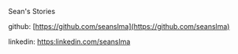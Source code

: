 Sean's Stories

github: [https://github.com/seanslma](https://github.com/seanslma)

linkedin: [https:linkedin.com/seanslma](https:linkedin.com/seanslma)
